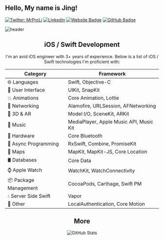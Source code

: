 ## Hello, My name is Jing!

[![Twitter: MrProLi](https://img.shields.io/twitter/follow/MrProLi?style=social)](https://twitter.com/MrProLi)
[![Linkedin](https://img.shields.io/badge/-jingweili2-blue?style=flat-square&logo=Linkedin&logoColor=white&link=https://www.linkedin.com/in/jingweili2/)](https://www.linkedin.com/in/jingweili2/)
[![Website Badge](https://img.shields.io/badge/-jingweili.me-47CCCC?style=flat&logo=Google-Chrome&logoColor=white&link=https://jingweili.me)](https://jingweili.me)
[![GitHub Badge](https://img.shields.io/github/followers/ljw980105?label=follow&style=social)](https://github.com/ljw980105)

![header](https://jingweili.me/resources/github-readme.svg)

<center>

## iOS / Swift Development
I'm an avid iOS engineer with 3+ years of experience.  Below is a list of iOS / Swift technologies I'm proficient with:

| Category  | Framework          |
|-----------|--------------------|
| 🌐 Languages | Swift, Objective-C |
| 📱 User Interface | UIKit, SnapKit  |
| 💥 Animations | Core Animation, Lottie  |
| 📶 Networking | Alamofire, URLSession, AFNetworking  |
| 🧊  3D & AR | Model I/O, SceneKit, ARKit   |
| 🎸 Music | MediaPlayer, Apple Music API, Music Kit   |
| 🔩 Hardware | Core Bluetooth   |
| 🔮 Async Programming | RxSwift, Combine, PromiseKit   |
| 📍 Maps | MapKit, MapKit-JS, Core Location |
| 🛢️ Databases | Core Data  |
| ⌚ Apple Watch | WatchKit, WatchConnectivity |
| 📦 Package Management | CocoaPods, Carthage, Swift PM  |
| 💧 Server Side Swift | Vapor |
| 🤷 Other | LocalAuthentication, Core Motion   |


## More

<p><img src="https://github-readme-stats.vercel.app/api?username=ljw980105&amp;show_icons=true" alt="GitHub Stats"></p>

</center>
